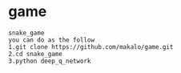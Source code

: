 # game
    snake_game
    you can do as the follow
    1.git clone https://github.com/makalo/game.git
    2.cd snake_game
    3.python deep_q_network
